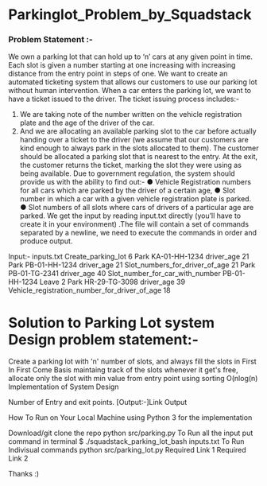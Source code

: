 # Parkinglot_Problem_by_Squadstack

### Problem Statement :-
We own a parking lot that can hold up to ‘n’ cars at any given point in time. Each slot is given a number starting at one increasing with increasing distance from the entry point in steps of one. We want to create an automated ticketing system that allows our customers to use our parking lot without human intervention.
When a car enters the parking lot, we want to have a ticket issued to the driver. The ticket issuing process includes:- 
1.	We are taking note of the number written on the vehicle registration plate and the age of the driver of the car.
2.	And we are allocating an available parking slot to the car before actually handing over a ticket to the driver (we assume that our customers are kind enough to always park in the slots allocated to them).
The customer should be allocated a parking slot that is nearest to the entry. At the exit, the customer returns the ticket, marking the slot they were using as being available.
Due to government regulation, the system should provide us with the ability to find out:-
●	Vehicle Registration numbers for all cars which are parked by the driver of a certain age,
●	Slot number in which a car with a given vehicle registration plate is parked. 
●	Slot numbers of all slots where cars of drivers of a particular age are parked.
We get the input by reading input.txt directly (you’ll have to create it in your environment) .The file will contain a set of commands separated by a newline, we need to execute the commands in order and produce output.

Input:- inputs.txt
Create_parking_lot 6
Park KA-01-HH-1234 driver_age 21
Park PB-01-HH-1234 driver_age 21
Slot_numbers_for_driver_of_age 21
Park PB-01-TG-2341 driver_age 40
Slot_number_for_car_with_number PB-01-HH-1234
Leave 2
Park HR-29-TG-3098 driver_age 39
Vehicle_registration_number_for_driver_of_age 18

# Solution to Parking Lot system Design problem statement:-

Create a parking lot with 'n' number of slots, and always fill the slots in First In First Come Basis
maintaing track of the slots whenever it get's free, allocate only the slot with min value from entry point using sorting O(nlog(n)
Implementation of System Design


Number of Entry and exit points.
[Output:-]Link
Output

How To Run on Your Local Machine
using Python 3 for the implementation

Download/git clone the repo
python src/parking.py
To Run all the input put command in terminal $ ./squadstack_parking_lot_bash inputs.txt
To Run Indivisual commands python src/parking_lot.py
Required Link 1 Required Link 2

Thanks :)
